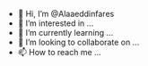 - 👋 Hi, I’m @Alaaeddinfares
- 👀 I’m interested in ...
- 🌱 I’m currently learning ...
- 💞️ I’m looking to collaborate on ...
- 📫 How to reach me ...

<!---
Alaaeddinfares/Alaaeddinfares is a ✨ special ✨ repository because its `README.md` (this file) appears on your GitHub profile.
You can click the Preview link to take a look at your changes.
--->
